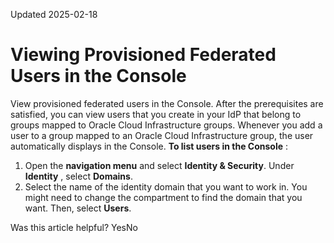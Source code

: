 Updated 2025-02-18
# Viewing Provisioned Federated Users in the Console
View provisioned federated users in the Console.
After the prerequisites are satisfied, you can view users that you create in your IdP that belong to groups mapped to Oracle Cloud Infrastructure groups. Whenever you add a user to a group mapped to an Oracle Cloud Infrastructure group, the user automatically displays in the Console.
**To list users in the Console** :
  1. Open the **navigation menu** and select **Identity & Security**. Under **Identity** , select **Domains**.
  2. Select the name of the identity domain that you want to work in. You might need to change the compartment to find the domain that you want. Then, select **Users**.


Was this article helpful?
YesNo

